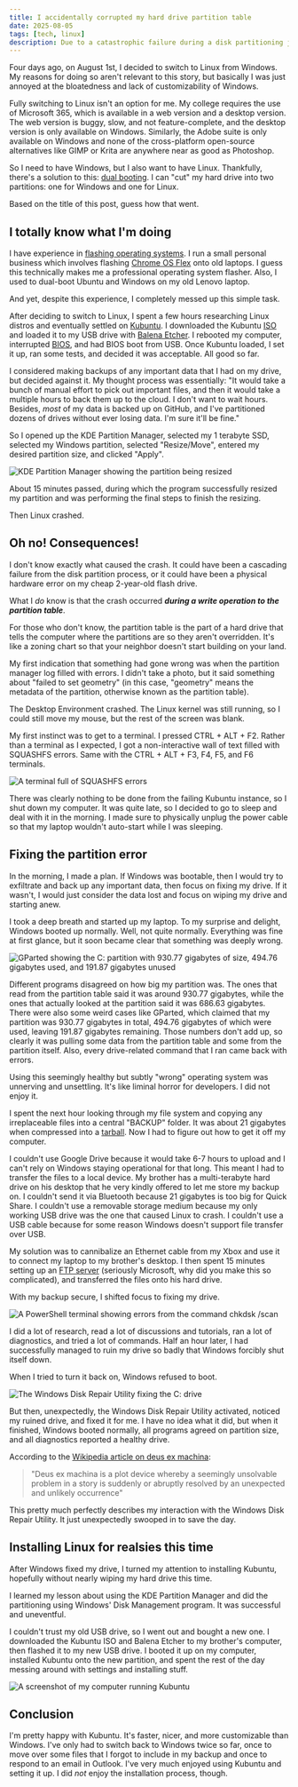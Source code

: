 ```yaml
---
title: I accidentally corrupted my hard drive partition table
date: 2025-08-05
tags: [tech, linux]
description: Due to a catastrophic failure during a disk partitioning job, my hard drive's partition table became corrupted and I had to fix it
---
```


Four days ago, on August 1st, I decided to switch to Linux from Windows. My reasons for doing so aren't relevant to this story, but basically I was just annoyed at the bloatedness and lack of customizability of Windows.

Fully switching to Linux isn't an option for me. My college requires the use of Microsoft 365, which is available in a web version and a desktop version. The web version is buggy, slow, and not feature-complete, and the desktop version is only available on Windows. Similarly, the Adobe suite is only available on Windows and none of the cross-platform open-source alternatives like GIMP or Krita are anywhere near as good as Photoshop.

So I need to have Windows, but I also want to have Linux. Thankfully, there's a solution to this: [dual booting](https://en.wikipedia.org/wiki/Multi-booting). I can "cut" my hard drive into two partitions: one for Windows and one for Linux.

Based on the title of this post, guess how that went.

## I totally know what I'm doing

I have experience in [flashing operating systems](https://medium.com/@llillydpritchard/mastering-the-art-of-flashing-an-operating-system-onto-your-laptop-56b69003dcca). I run a small personal business which involves flashing [Chrome OS Flex](https://chromeos.google/products/chromeos-flex/) onto old laptops. I guess this technically makes me a professional operating system flasher. Also, I used to dual-boot Ubuntu and Windows on my old Lenovo laptop.

And yet, despite this experience, I completely messed up this simple task.

After deciding to switch to Linux, I spent a few hours researching Linux distros and eventually settled on [Kubuntu](https://kubuntu.org/). I downloaded the Kubuntu [ISO](https://en.wikipedia.org/wiki/Optical_disc_image) and loaded it to my USB drive with [Balena Etcher](https://etcher.balena.io/). I rebooted my computer, interrupted [BIOS](https://en.wikipedia.org/wiki/BIOS), and had BIOS boot from USB. Once Kubuntu loaded, I set it up, ran some tests, and decided it was acceptable. All good so far.

I considered making backups of any important data that I had on my drive, but decided against it. My thought process was essentially: "It would take a bunch of manual effort to pick out important files, and then it would take a multiple hours to back them up to the cloud. I don't want to wait hours. Besides, *most* of my data is backed up on GitHub, and I've partitioned dozens of drives without ever losing data. I'm sure it'll be fine."

So I opened up the KDE Partition Manager, selected my 1 terabyte SSD, selected my Windows partition, selected "Resize/Move", entered my desired partition size, and clicked "Apply".

![KDE Partition Manager showing the partition being resized](~/kdepartitionmanager.webp)

About 15 minutes passed, during which the program successfully resized my partition and was performing the final steps to finish the resizing.

Then Linux crashed.

## Oh no! Consequences!

I don't know exactly what caused the crash. It could have been a cascading failure from the disk partition process, or it could have been a physical hardware error on my cheap 2-year-old flash drive.

What I *do* know is that the crash occurred ***during a write operation to the partition table***.

For those who don't know, the partition table is the part of a hard drive that tells the computer where the partitions are so they aren't overridden. It's like a zoning chart so that your neighbor doesn't start building on your land.

My first indication that something had gone wrong was when the partition manager log filled with errors. I didn't take a photo, but it said something about "failed to set geometry" (in this case, "geometry" means the metadata of the partition, otherwise known as the partition table).

The Desktop Environment crashed. The Linux kernel was still running, so I could still move my mouse, but the rest of the screen was blank.

My first instinct was to get to a terminal. I pressed CTRL + ALT + F2. Rather than a terminal as I expected, I got a non-interactive wall of text filled with SQUASHFS errors. Same with the CTRL + ALT + F3, F4, F5, and F6 terminals.

![A terminal full of SQUASHFS errors](~/squashfs.webp)

There was clearly nothing to be done from the failing Kubuntu instance, so I shut down my computer. It was quite late, so I decided to go to sleep and deal with it in the morning. I made sure to physically unplug the power cable so that my laptop wouldn't auto-start while I was sleeping.

## Fixing the partition error

In the morning, I made a plan. If Windows was bootable, then I would try to exfiltrate and back up any important data, then focus on fixing my drive. If it wasn't, I would just consider the data lost and focus on wiping my drive and starting anew.

I took a deep breath and started up my laptop. To my surprise and delight, Windows booted up normally. Well, not quite normally. Everything was fine at first glance, but it soon became clear that something was deeply wrong.

![GParted showing the C: partition with 930.77 gigabytes of size, 494.76 gigabytes used, and 191.87 gigabytes unused](~/gparted.webp)

Different programs disagreed on how big my partition was. The ones that read from the partition table said it was around 930.77 gigabytes, while the ones that actually looked at the partition said it was 686.63 gigabytes. There were also some weird cases like GParted, which claimed that my partition was 930.77 gigabytes in total, 494.76 gigabytes of which were used, leaving 191.87 gigabytes remaining. Those numbers don't add up, so clearly it was pulling some data from the partition table and some from the partition itself. Also, every drive-related command that I ran came back with errors.

Using this seemingly healthy but subtly "wrong" operating system was unnerving and unsettling. It's like liminal horror for developers. I did not enjoy it.

I spent the next hour looking through my file system and copying any irreplaceable files into a central "BACKUP" folder. It was about 21 gigabytes when compressed into a [tarball](https://en.wikipedia.org/wiki/Tar_(computing)). Now I had to figure out how to get it off my computer.

I couldn't use Google Drive because it would take 6-7 hours to upload and I can't rely on Windows staying operational for that long. This meant I had to transfer the files to a local device. My brother has a multi-terabyte hard drive on his desktop that he very kindly offered to let me store my backup on. I couldn't send it via Bluetooth because 21 gigabytes is too big for Quick Share. I couldn't use a removable storage medium because my only working USB drive was the one that caused Linux to crash. I couldn't use a USB cable because for some reason Windows doesn't support file transfer over USB.

My solution was to cannibalize an Ethernet cable from my Xbox and use it to connect my laptop to my brother's desktop. I then spent 15 minutes setting up an [FTP server](https://en.wikipedia.org/wiki/File_Transfer_Protocol) (seriously Microsoft, why did you make this so complicated), and transferred the files onto his hard drive.

With my backup secure, I shifted focus to fixing my drive.

![A PowerShell terminal showing errors from the command `chkdsk /scan`](~/chkdsk.webp)

I did a lot of research, read a lot of discussions and tutorials, ran a lot of diagnostics, and tried a lot of commands. Half an hour later, I had successfully managed to ruin my drive so badly that Windows forcibly shut itself down.

When I tried to turn it back on, Windows refused to boot.

![The Windows Disk Repair Utility fixing the C: drive](~/diskrepair.webp)

But then, unexpectedly, the Windows Disk Repair Utility activated, noticed my ruined drive, and fixed it for me. I have no idea what it did, but when it finished, Windows booted normally, all programs agreed on partition size, and all diagnostics reported a healthy drive.

According to the [Wikipedia article on deus ex machina](https://en.wikipedia.org/wiki/Deus_ex_machina):

> "Deus ex machina is a plot device whereby a seemingly unsolvable problem in a story is suddenly or abruptly resolved by an unexpected and unlikely occurrence"

This pretty much perfectly describes my interaction with the Windows Disk Repair Utility. It just unexpectedly swooped in to save the day.

## Installing Linux for realsies this time

After Windows fixed my drive, I turned my attention to installing Kubuntu, hopefully without nearly wiping my hard drive this time.

I learned my lesson about using the KDE Partition Manager and did the partitioning using Windows' Disk Management program. It was successful and uneventful.

I couldn't trust my old USB drive, so I went out and bought a new one. I downloaded the Kubuntu ISO and Balena Etcher to my brother's computer, then flashed it to my new USB drive. I booted it up on my computer, installed Kubuntu onto the new partition, and spent the rest of the day messing around with settings and installing stuff.

![A screenshot of my computer running Kubuntu](~/kubuntu.webp)

## Conclusion

I'm pretty happy with Kubuntu. It's faster, nicer, and more customizable than Windows. I've only had to switch back to Windows twice so far, once to move over some files that I forgot to include in my backup and once to respond to an email in Outlook. I've very much enjoyed using Kubuntu and setting it up. I did *not* enjoy the installation process, though.
